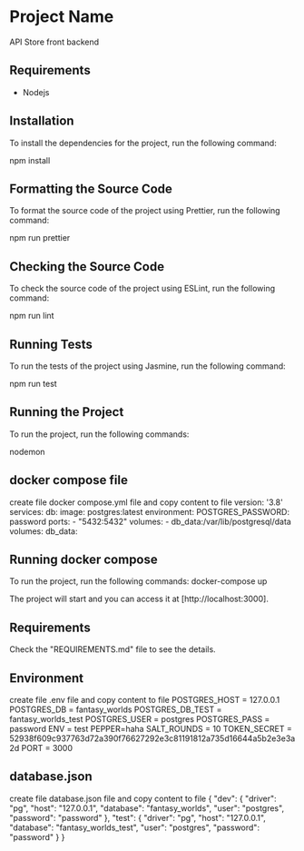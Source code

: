 # Project Name

API Store front backend

## Requirements

- Nodejs

## Installation

To install the dependencies for the project, run the following command:

npm install


## Formatting the Source Code

To format the source code of the project using Prettier, run the following command:

npm run prettier


## Checking the Source Code

To check the source code of the project using ESLint, run the following command:

npm run lint


## Running Tests

To run the tests of the project using Jasmine, run the following command:

npm run test


## Running the Project

To run the project, run the following commands:

nodemon
## docker compose file
create file docker compose.yml file and copy content to file
version: '3.8'
services:
  db:
    image: postgres:latest
    environment:
      POSTGRES_PASSWORD: password
    ports:
    - "5432:5432"
    volumes:
      - db_data:/var/lib/postgresql/data
volumes:
  db_data:

## Running docker compose
To run the project, run the following commands:
docker-compose up


The project will start and you can access it at [http://localhost:3000].

## Requirements
Check the "REQUIREMENTS.md" file to see the details.


## Environment

create file .env file and copy content to file
POSTGRES_HOST = 127.0.0.1
POSTGRES_DB = fantasy_worlds
POSTGRES_DB_TEST = fantasy_worlds_test
POSTGRES_USER = postgres
POSTGRES_PASS = password
ENV = test
PEPPER=haha
SALT_ROUNDS = 10
TOKEN_SECRET = 52938f609c937763d72a390f76627292e3c81191812a735d16644a5b2e3e3a2d
PORT = 3000

## database.json

create file database.json file and copy content to file
{
    "dev": {
      "driver": "pg",
      "host": "127.0.0.1",
      "database": "fantasy_worlds",
      "user": "postgres",
      "password": "password"
    },
    "test": {
      "driver": "pg",
      "host": "127.0.0.1",
      "database": "fantasy_worlds_test",
      "user": "postgres",
      "password": "password"
    }
  }

